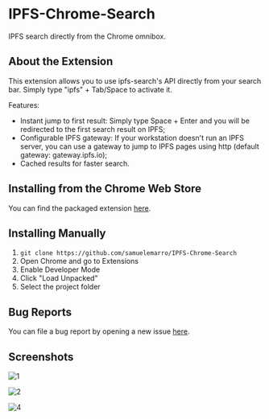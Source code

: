 # IPFS-Chrome-Search
IPFS search directly from the Chrome omnibox.

## About the Extension
This extension allows you to use ipfs-search's API directly from your search bar. Simply type "ipfs" + Tab/Space to activate it.

Features:
* Instant jump to first result: Simply type Space + Enter and you will be redirected to the first search result on IPFS;
* Configurable IPFS gateway: If your workstation doesn't run an IPFS server, you can use a gateway to jump to IPFS pages using http (default gateway: gateway.ipfs.io);
* Cached results for faster search.

## Installing from the Chrome Web Store

You can find the packaged extension [here](https://chrome.google.com/webstore/detail/ipfs-search/lffnkibaadgoclbhfajpnhlobdoomfeh/related?hl=en-US).

## Installing Manually

1. `git clone https://github.com/samuelemarro/IPFS-Chrome-Search`
1. Open Chrome and go to Extensions
1. Enable Developer Mode
1. Click "Load Unpacked"
1. Select the project folder

## Bug Reports

You can file a bug report by opening a new issue [here](https://github.com/samuelemarro/IPFS-Chrome-Search/issues/new/choose).

## Screenshots

![1](https://user-images.githubusercontent.com/13946873/114268959-587bff00-9a04-11eb-9a41-4909e1de0b88.png)

![2](https://user-images.githubusercontent.com/13946873/114268961-5b76ef80-9a04-11eb-90dc-9260d82d2e3b.png)

![4](https://user-images.githubusercontent.com/13946873/114268984-7b0e1800-9a04-11eb-8566-59ca9df1ce67.png)

